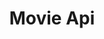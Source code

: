 ---
toc: true
comments: false
layout: post
title: Movie Api
description: Find your perfect Movie
type: plans
courses: { compsci: {week: 0} }
---